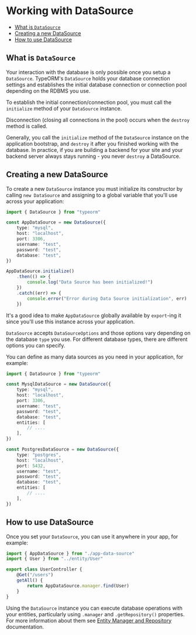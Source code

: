 # Working with DataSource

-   [What is `DataSource`](#what-is-datasource)
-   [Creating a new DataSource](#creating-a-new-datasource)
-   [How to use DataSource](#how-to-use-datasource)

## What is `DataSource`

Your interaction with the database is only possible once you setup a `DataSource`.
TypeORM's `DataSource` holds your database connection settings and
establishes the initial database connection or connection pool depending on the RDBMS you use.

To establish the initial connection/connection pool, you must call the `initialize` method of your `DataSource` instance.

Disconnection (closing all connections in the pool) occurs when the `destroy` method is called.

Generally, you call the `initialize` method of the `DataSource` instance on the application bootstrap,
and `destroy` it after you finished working with the database.
In practice, if you are building a backend for your site and your backend server always stays running -
you never `destroy` a DataSource.

## Creating a new DataSource

To create a new `DataSource` instance you must initialize its constructor by calling `new DataSource`
and assigning to a global variable that you'll use across your application:

```typescript
import { DataSource } from "typeorm"

const AppDataSource = new DataSource({
    type: "mysql",
    host: "localhost",
    port: 3306,
    username: "test",
    password: "test",
    database: "test",
})

AppDataSource.initialize()
    .then(() => {
        console.log("Data Source has been initialized!")
    })
    .catch((err) => {
        console.error("Error during Data Source initialization", err)
    })
```

It's a good idea to make `AppDataSource` globally available by `export`-ing it since you'll use this instance across your application.

`DataSource` accepts `DataSourceOptions` and those options vary depending on the database `type` you use.
For different database types, there are different options you can specify.

You can define as many data sources as you need in your application, for example:

```typescript
import { DataSource } from "typeorm"

const MysqlDataSource = new DataSource({
    type: "mysql",
    host: "localhost",
    port: 3306,
    username: "test",
    password: "test",
    database: "test",
    entities: [
        // ....
    ],
})

const PostgresDataSource = new DataSource({
    type: "postgres",
    host: "localhost",
    port: 5432,
    username: "test",
    password: "test",
    database: "test",
    entities: [
        // ....
    ],
})
```

## How to use DataSource

Once you set your `DataSource`, you can use it anywhere in your app, for example:

```typescript
import { AppDataSource } from "./app-data-source"
import { User } from "../entity/User"

export class UserController {
    @Get("/users")
    getAll() {
        return AppDataSource.manager.find(User)
    }
}
```

Using the `DataSource` instance you can execute database operations with your entities,
particularly using `.manager` and `.getRepository()` properties.
For more information about them see [Entity Manager and Repository](working-with-entity-manager.md) documentation.
